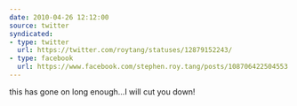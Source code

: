 ```yaml
---
date: 2010-04-26 12:12:00
source: twitter
syndicated:
- type: twitter
  url: https://twitter.com/roytang/statuses/12879152243/
- type: facebook
  url: https://www.facebook.com/stephen.roy.tang/posts/108706422504553
---
```


this has gone on long enough...I will cut you down!